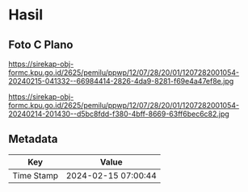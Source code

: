 # Hasil

## Foto C Plano

https://sirekap-obj-formc.kpu.go.id/2625/pemilu/ppwp/12/07/28/20/01/1207282001054-20240215-041332--66984414-2826-4da9-8281-f69e4a47ef8e.jpg

https://sirekap-obj-formc.kpu.go.id/2625/pemilu/ppwp/12/07/28/20/01/1207282001054-20240214-201430--d5bc8fdd-f380-4bff-8669-63ff6bec6c82.jpg


## Metadata

| Key        | Value               |
| ---------- | ------------------- |
| Time Stamp | 2024-02-15 07:00:44 |



